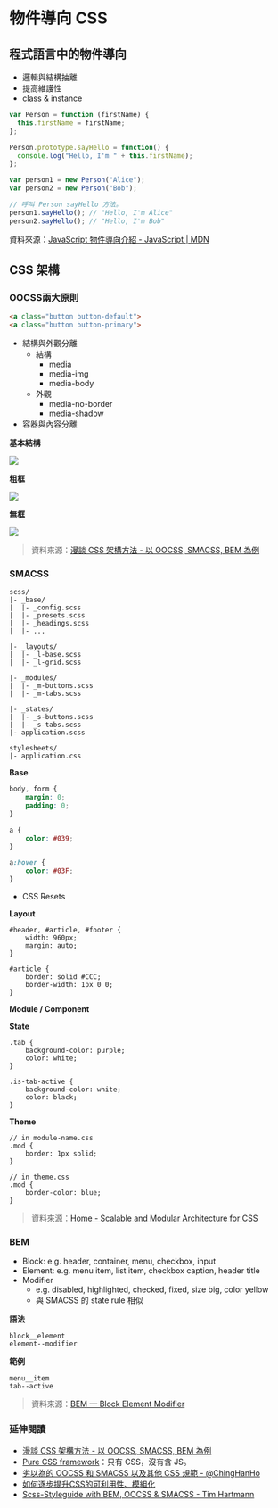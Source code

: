 # 物件導向 CSS

## 程式語言中的物件導向

* 邏輯與結構抽離
* 提高維護性
* class & instance

```js
var Person = function (firstName) {
  this.firstName = firstName;
};

Person.prototype.sayHello = function() {
  console.log("Hello, I'm " + this.firstName);
};

var person1 = new Person("Alice");
var person2 = new Person("Bob");

// 呼叫 Person sayHello 方法。
person1.sayHello(); // "Hello, I'm Alice"
person2.sayHello(); // "Hello, I'm Bob"
```

資料來源：[JavaScript 物件導向介紹 - JavaScript | MDN](https://developer.mozilla.org/zh-TW/docs/Web/JavaScript/Introduction_to_Object-Oriented_JavaScript)

## CSS 架構

### OOCSS兩大原則

```html
<a class="button button-default">
<a class="button button-primary">
```

* 結構與外觀分離
  * 結構
    * media
    * media-img
    * media-body
  * 外觀
    * media-no-border
    * media-shadow
* 容器與內容分離

**基本結構**

![](assets/media1.png)

**粗框**

![](assets/media2.png)

**無框**

![](assets/media3.png)

> 資料來源：[漫談 CSS 架構方法 - 以 OOCSS, SMACSS, BEM 為例](http://www.slideshare.net/kurotanshi/css-oocss-smacss-bem)

### SMACSS

```
scss/
|- _base/
|  |- _config.scss
|  |- _presets.scss
|  |- _headings.scss
|  |- ...

|- _layouts/
|  |- _l-base.scss
|  |- _l-grid.scss

|- _modules/
|  |- _m-buttons.scss
|  |- _m-tabs.scss

|- _states/
|  |- _s-buttons.scss
|  |- _s-tabs.scss
|- application.scss

stylesheets/
|- application.css
```

**Base**

```css
body, form {
    margin: 0;
    padding: 0;
}

a {
    color: #039;
}

a:hover {
    color: #03F;    
}
```

* CSS Resets

**Layout**

```
#header, #article, #footer {
    width: 960px;
    margin: auto;
}

#article {
    border: solid #CCC;
    border-width: 1px 0 0;
}
```

**Module / Component**

**State**

```
.tab {
    background-color: purple;
    color: white;
}

.is-tab-active {
    background-color: white;
    color: black;
}
```

**Theme**

```
// in module-name.css
.mod {
    border: 1px solid;
}

// in theme.css
.mod {
    border-color: blue;
}
```

> 資料來源：[Home - Scalable and Modular Architecture for CSS](https://smacss.com/)

### BEM

* Block: e.g. header, container, menu, checkbox, input
* Element: e.g. menu item, list item, checkbox caption, header title
* Modifier
  * e.g. disabled, highlighted, checked, fixed, size big, color yellow
  * 與 SMACSS 的 state rule 相似

**語法**

```
block__element
element--modifier
```

**範例**

```
menu__item
tab--active
```

> 資料來源：[BEM — Block Element Modifier](http://getbem.com/introduction/) 

### 延伸閱讀

* [漫談 CSS 架構方法 - 以 OOCSS, SMACSS, BEM 為例](http://www.slideshare.net/kurotanshi/css-oocss-smacss-bem)
* [Pure CSS framework](https://purecss.io/)：只有 CSS，沒有含 JS。
* [劣以為的 OOCSS 和 SMACSS 以及其他 CSS 規範 - @ChingHanHo](http://blog.chh.tw/posts/oocss-smacss-and-css-guidelines/)
* [如何逐步提升CSS的可利用性、模組化](http://www.slideshare.net/sfismy/css-21022273)
* [Scss-Styleguide with BEM, OOCSS & SMACSS - Tim Hartmann](http://timhartmann.net/frontend-development/scss-styleguide-with-bem-oocss-smacss/)
